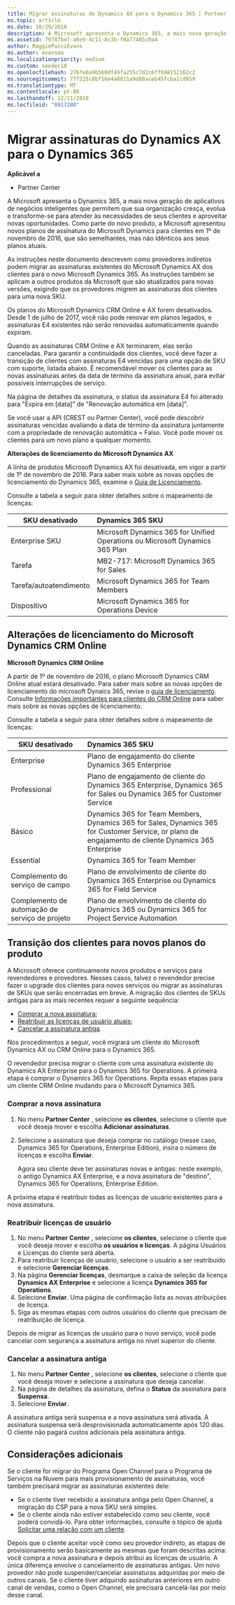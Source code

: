 ```yaml
---
title: Migrar assinaturas do Dynamics AX para o Dynamics 365 | Partner Center
ms.topic: article
ms.date: 10/29/2018
description: A Microsoft apresenta o Dynamics 365, a mais nova geração de aplicativos de negócios inteligentes que permitem que sua organização cresça, evolua e transforme-se para atender às necessidades de seus clientes e aproveitar novas oportunidades.
ms.assetid: 79787bef-a6e9-4c11-8c3b-f0a77485c0a4
author: MaggiePucciEvans
ms.author: evansma
ms.localizationpriority: medium
ms.custom: seodec18
ms.openlocfilehash: 276fe6a9b560df49fa255c7d2c6ff698152162c2
ms.sourcegitcommit: 777225c8bf16e4a8811a9d88aceb45fcba1cd959
ms.translationtype: MT
ms.contentlocale: pt-BR
ms.lasthandoff: 12/11/2018
ms.locfileid: "8917288"
---
```

# <a name="migrate-dynamics-ax-subscriptions-to-dynamics-365"></a>Migrar assinaturas do Dynamics AX para o Dynamics 365

**Aplicável a**

-  Partner Center

A Microsoft apresenta o Dynamics 365, a mais nova geração de aplicativos de negócios inteligentes que permitem que sua organização cresça, evolua e transforme-se para atender às necessidades de seus clientes e aproveitar novas oportunidades. Como parte do novo produto, a Microsoft apresentou novos planos de assinatura do Microsoft Dynamics para clientes em 1º de novembro de 2016, que são semelhantes, mas não idênticos aos seus planos atuais.

As instruções neste documento descrevem como provedores indiretos podem migrar as assinaturas existentes do Microsoft Dynamics AX dos clientes para o novo Microsoft Dynamics 365. As instruções também se aplicam a outros produtos da Microsoft que são atualizados para novas versões, exigindo que os provedores migrem as assinaturas dos clientes para uma nova SKU.

Os planos do Microsoft Dynamics CRM Online e AX forem desativados.  Desde 1 de julho de 2017, você não pode renovar em planos legados, e assinaturas E4 existentes não serão renovadas automaticamente quando expiram.

Quando as assinaturas CRM Online e AX terminarem, elas serão canceladas. Para garantir a continuidade dos clientes, você deve fazer a transição de clientes com assinaturas E4 vencidas para uma opção de SKU com suporte, listada abaixo. É recomendável mover os clientes para as novas assinaturas antes da data de término da assinatura anual, para evitar possíveis interrupções de serviço. 

Na página de detalhes da assinatura, o status da assinatura E4 foi alterado para "Expira em [data]" de "Renovação automática em [data]". 

Se você usar a API (CREST ou Partner Center), você pode descobrir assinaturas vencidas avaliando a data de término da assinatura juntamente com a propriedade de renovação automática = Falso. Você pode mover os clientes para um novo plano a qualquer momento. 

**Alterações de licenciamento do Microsoft Dynamics AX**

A linha de produtos Microsoft Dynamics AX foi desativada, em vigor a partir de 1º de novembro de 2016. Para saber mais sobre as novas opções de licenciamento do Dynamics 365, examine o [Guia de Licenciamento](http://download.microsoft.com/documents/dynamics/pricing/Dynamics_365_Enterprise_edition_Licensing_Guide.pdf).

 Consulte a tabela a seguir para obter detalhes sobre o mapeamento de licenças:

|**SKU desativado**   |**Dynamics 365 SKU**   |
|-------------------|:----------------------|
|Enterprise SKU|Microsoft Dynamics 365 for Unified Operations ou Microsoft Dynamics 365 Plan |
|Tarefa|MB2-717: Microsoft Dynamics 365 for Sales
|Tarefa/autoatendimento|Microsoft Dynamics 365 for Team Members|
|Dispositivo|Microsoft Dynamics 365 for Operations Device|

## <a name="microsoft-dynamics-crm-online-licensing-changes"></a>Alterações de licenciamento do Microsoft Dynamics CRM Online 

**Microsoft Dynamics CRM Online**

A partir de 1º de novembro de 2016, o plano Microsoft Dynamics CRM Online atual estará desativado. Para saber mais sobre as novas opções de licenciamento do microsoft Dynaics 365, revise o [guia de licenciamento](http://download.microsoft.com/documents/dynamics/pricing/Dynamics_365_Enterprise_edition_Licensing_Guide.pdf). Consulte [Informações importantes para clientes do CRM Online](https://go.microsoft.com/fwlink/?linkid=831667) para saber mais sobre as novas opções de licenciamento.

Consulte a tabela a seguir para obter detalhes sobre o mapeamento de licenças:

|**SKU desativado**   |**Dynamics 365 SKU**   |
|-------------------|:----------------------|
|Enterprise|Plano de engajamento do cliente Dynamics 365 Enterprise |
|Professional|Plano de engajamento de cliente do Dynamics 365 Enterprise, Dynamics 365 for Sales ou Dynamics 365 for Customer Service|
|Básico|Dynamics 365 for Team Members, Dynamics 365 for Sales, Dynamics 365 for Customer Service, or plano de engajamento de cliente Dynamics 365 Enterprise|
|Essential|Dynamics 365 for Team Member|
|Complemento do serviço de campo|Plano de envolvimento de cliente do Dynamics 365 Enterprise ou Dynamics 365 for Field Service|
|Complemento de automação de serviço de projeto|Plano de envolvimento de cliente do Dynamics 365 ou Dynamics 365 for Project Service Automation|



## <a name="transition-customers-to-new-product-plans"></a>Transição dos clientes para novos planos do produto


A Microsoft oferece continuamente novos produtos e serviços para revendedores e provedores. Nesses casos, talvez o revendedor precise fazer o upgrade dos clientes para novos serviços ou migrar as assinaturas de SKUs que serão encerradas em breve. A migração dos clientes de SKUs antigas para as mais recentes requer a seguinte sequência:

-   [Comprar a nova assinatura](#purchase-the-new-subscription);
-   [Reatribuir as licenças de usuário atuais](#reassign-user-license);
-   [Cancelar a assinatura antiga](#cancel-the-old-subscription).

Nos procedimentos a seguir, você migrará um cliente do Microsoft Dynamics AX ou CRM Online para o Dynamics 365.

O revendedor precisa migrar o cliente com uma assinatura existente do Dynamics AX Enterprise para o Dynamics 365 for Operations. A primeira etapa é comprar o Dynamics 365 for Operations.  Repita essas etapas para um cliente CRM Online mudando para o Microsoft Dynamics 365.

<a href="" id="purchasenewsubsc"></a>

### <a name="purchase-the-new-subscription"></a>Comprar a nova assinatura

1.  No menu **Partner Center** , selecione **os clientes**, selecione o cliente que você deseja mover e escolha **Adicionar assinaturas**.
2.  Selecione a assinatura que deseja comprar no catálogo (nesse caso, Dynamics 365 for Operations, Enterprise Edition), insira o número de licenças e escolha **Enviar**.

    Agora seu cliente deve ter assinaturas novas e antigas: neste exemplo, o antigo Dynamics AX Enterprise, e a nova assinatura de "destino", Dynamics 365 for Operations, Enterprise Edition.

<a href="" id="reassignlicenses"></a> A próxima etapa é reatribuir todas as licenças de usuário existentes para a nova assinatura.

### <a name="reassign-user-licenses"></a>Reatribuir licenças de usuário

1.  No menu **Partner Center** , selecione **os clientes**, selecione o cliente que você deseja mover e escolha **os usuários e licenças**. A página Usuários e Licenças do cliente será aberta.
2.  Para reatribuir licenças de usuário, selecione o usuário a ser reatribuído e selecione **Gerenciar licenças**.
3.  Na página **Gerenciar licenças**, desmarque a caixa de seleção da licença **Dynamics AX Enterprise** e selecione a licença **Dynamics 365 for Operations**.
4.  Selecione **Enviar**. Uma página de confirmação lista as novas atribuições de licença.
5.  Siga as mesmas etapas com outros usuários do cliente que precisam de reatribuição de licença.

<a href="" id="cancelsubscriptions"></a> Depois de migrar as licenças de usuário para o novo serviço, você pode cancelar com segurança a assinatura antiga no nível superior do cliente.

### <a name="cancel-the-old-subscription"></a>Cancelar a assinatura antiga

1.  No menu **Partner Center** , selecione **os clientes**, selecione o cliente que você deseja mover e selecione a assinatura que deseja cancelar.
2.  Na página de detalhes da assinatura, defina o **Status** da assinatura para **Suspensa**.
3.  Selecione **Enviar**.

A assinatura antiga será suspensa e a nova assinatura será ativada. A assinatura suspensa será desprovisionada automaticamente após 120 dias. O cliente não pagará custos adicionais pela assinatura antiga.

## <a name="additional-considerations"></a>Considerações adicionais


Se o cliente for migrar do Programa Open Channel para o Programa de Serviços na Nuvem para mais provisionamento de assinaturas, você também precisará migrar as assinaturas existentes dele:

-   Se o cliente tiver recebido a assinatura antiga pelo Open Channel, a migração do CSP para a nova SKU será simples.
-   Se o cliente ainda não estiver estabelecido como seu cliente, você poderá convidá-lo. Para obter informações, consulte o tópico de ajuda [Solicitar uma relação com um cliente](https://msdn.microsoft.com/en-us/library/partnercenter/mt750320.aspx).

Depois que o cliente aceitar você como seu provedor indireto, as etapas de provisionamento serão basicamente as mesmas que foram descritas acima: você compra a nova assinatura e depois atribui as licenças de usuário. A única diferença envolve o cancelamento de assinaturas antigas. Um novo provedor não pode suspender/cancelar assinaturas adquiridas por meio de outros canais. Se o cliente tiver adquirido assinaturas anteriores em outro canal de vendas, como o Open Channel, ele precisará cancelá-las por meio desse canal.

 

 



